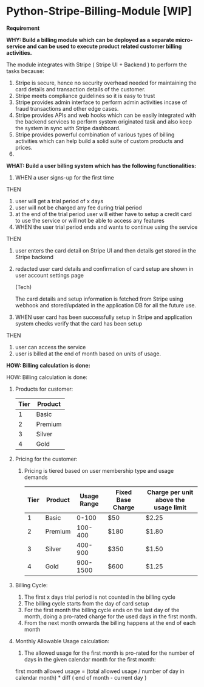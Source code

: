 # Python-Stripe-Billing-Module [WIP]

**Requirement**

**WHY: Build a billing module which can be deployed as a separate micro-service and can be used to execute product related customer billing activities.**

The  module integrates with Stripe  ( Stripe UI + Backend ) to perform the tasks because:

1. Stripe is secure, hence no security overhead needed for maintaining the card details and transaction details of the customer.
2. Stripe meets compliance guidelines so it is easy to trust
3. Stripe provides admin interface to perform admin activities incase of fraud transactions and other edge cases.
4. Stripe provides APIs and web hooks which can be easily integrated with the backend services to perform system originated task and also keep the system in sync with Stripe dashboard.
5. Stripe provides powerful combination of various types of billing activities which can help build a solid suite of custom products and prices.
6. 

**WHAT: Build a user billing system which has the following functionalities:**

1. WHEN a user signs-up for the first time

THEN 

1. user will get a trial period of x days
2. user will not be charged any fee during trial period
3. at the end of the trial period user will either have to setup a credit card to use the service or will not be able to access any features
1. WHEN the user trial period ends and wants to continue using the service

THEN

1. user enters the card detail on Stripe UI and then details get stored in the Stripe backend
2. redacted user card details and confirmation of card setup are shown in user account settings page 
    
    (Tech)
    
    The card details and setup information is fetched from Stripe using webhook and stored/updated in the application DB for all the future use.
    

1. WHEN user card has been successfully setup in Stripe and application system checks verify that the card has been setup 

THEN

1. user can access the service
2. user is billed at the end of month based on units of usage.

**HOW: Billing calculation is done:**

HOW: Billing calculation is done:

1. Products for customer:
    
    
    | Tier | Product  |
    | --- | --- |
    | 1 | Basic |
    | 2 | Premium |
    | 3 | Silver |
    | 4 | Gold |

2. Pricing for the customer:
    1. Pricing is tiered based on user membership type and usage demands
        
        
        | Tier | Product | Usage Range | Fixed Base Charge | Charge per unit above the usage limit |
        | --- | --- | --- | --- | --- |
        | 1 | Basic | 0-100 | $50 | $2.25 |
        | 2 | Premium | 100-400 | $180 | $1.80 |
        | 3 | Silver | 400-900 | $350 | $1.50 |
        | 4 | Gold | 900-1500 | $600 | $1.25 |
3. Billing Cycle:
    1. The first x days trial period is not counted in the billing cycle
    2. The billing cycle starts from the day of card setup
    3. For the first month the billing cycle ends on the last day of the month, doing a pro-rated charge for the used days in the first month. 
    4. From the next month onwards the billing happens at the end of each month
4. Monthly Allowable Usage calculation: 
    1. The allowed usage for the first month is pro-rated for the number of days in the given calendar month for the first month:
    
    first month allowed usage = (total allowed usage / number of day in calendar month) * diff ( end of month - current day )
